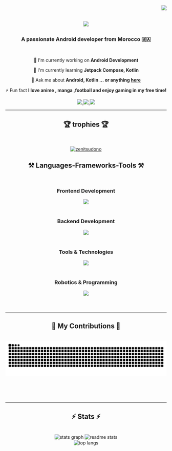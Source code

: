 <img align="right" src="https://visitor-badge.laobi.icu/badge?page_id=zenitsudono.zenitsudono" />

<h1 align="center">
    <img src="https://readme-typing-svg.herokuapp.com/?font=Righteous&size=35&center=true&vCenter=true&width=500&height=70&duration=4000&lines=Hi+There!+👋;+I'm+Zenitsudono!;" />
</h1>

<h3 align="center">A passionate Android developer from Morocco 🇲🇦</h3>

<br/>

<div align="center">
 
 🔭 I'm currently working on **Android Development**
 
 🌱 I'm currently learning **Jetpack Compose, Kotlin**

💬 Ask me about **Android, Kotlin  ... or anything [here](https://github.com/zenitsudono/zenitsudono/issues)**

⚡ Fun fact **I love anime , manga ,football and enjoy gaming in my free time!**

 </div>
 
<div align="center"> 
  <a href="mailto:salmi05abd@gmail.com">
    <img src="https://img.shields.io/badge/Gmail-333333?style=for-the-badge&logo=gmail&logoColor=red" />
  </a>
  <a href="https://www.linkedin.com/in/salmi-abderrahman-1b296528a?utm_source=share&utm_campaign=share_via&utm_content=profile&utm_medium=android_app" target="_blank">
    <img src="https://img.shields.io/badge/LinkedIn-0077B5?style=for-the-badge&logo=linkedin&logoColor=white" target="_blank" />
  </a>
  <a href="https://zenitsudono.github.io/portfolio/" target="_blank">
     <img src="https://img.shields.io/badge/Portfolio-FF5722?style=for-the-badge&logo=todoist&logoColor=white" target="_blank" />
  </a>
</div>

 <hr/>
 <h2 align="center">🏆 trophies 🏆</h2>
<br/>
<p align="center"> <a href="https://github.com/ryo-ma/github-profile-trophy"><img src="https://github-profile-trophy.vercel.app/?username=zenitsudono" alt="zenitsudono" /></a> </p>
 
<h2 align="center">⚒️ Languages-Frameworks-Tools ⚒️</h2>
<br/>
<div align="center">
<h3>Frontend Development</h3>
<img src="https://skillicons.dev/icons?i=html,css,js,react,bootstrap,xml" />
<br><br>

<h3>Backend Development</h3>
<img src="https://skillicons.dev/icons?i=python,nodejs,mysql,php" />
<br><br>

<h3>Tools & Technologies</h3>
<img src="https://skillicons.dev/icons?i=github,vscode,linux,figma,androidstudio,idea" />
<br><br>

<h3>Robotics & Programming</h3>
<img src="https://skillicons.dev/icons?i=arduino,cpp,c,kotlin" />
<br><br>
</div>

<br/>
<hr/>

<div align="center">
  <h2>🐍 My Contributions 🐍</h2>
  <br>
  <img alt="snake eating my contributions" src="https://raw.githubusercontent.com/zenitsudono/zenitsudono/output/github-contribution-grid-snake.svg" />
  
  <br/><br/><br/>
</div>

<hr/>

<h2 align="center">⚡ Stats ⚡</h2>
<br>
<div align=center>
  <img src="https://github-readme-stats.vercel.app/api?username=zenitsudono&hide_title=true&hide_rank=false&show_icons=true&include_all_commits=true&count_private=true&disable_animations=false&theme=tokyonight&locale=en&border_radius=10&size_weight=0.5&count_weight=0.5" height="150" alt="stats graph"  />
  <img width=390 src="https://github-readme-stats.vercel.app/api?username=zenitsudono&count_private=true&show_icons=true&theme=tokyonight&rank_icon=github&border_radius=10" alt="readme stats" />
  <br/>
  <img width=325 align="center" src="https://github-readme-stats.vercel.app/api/top-langs/?username=zenitsudono&hide=HTML&langs_count=8&layout=compact&theme=tokyonight&border_radius=10&size_weight=0.5&count_weight=0.5" alt="top langs" />
</div>

<br/><br/>
